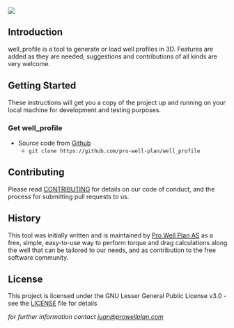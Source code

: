 ![](https://user-images.githubusercontent.com/52009346/69100304-2eb3e800-0a5d-11ea-9a3a-8e502af2120b.png)

## Introduction
well_profile is a tool to generate or load well profiles in 3D. Features are added as they
are needed; suggestions and contributions of all kinds are very welcome.

## Getting Started

These instructions will get you a copy of the project up and running on your local machine for development and testing purposes.

### Get well_profile

* Source code from [Github](https://github.com/pro-well-plan/well_profile)
    * `git clone https://github.com/pro-well-plan/well_profile`

    
## Contributing

Please read [CONTRIBUTING](CONTRIBUTING.md) for details on our code of conduct, and the process for submitting pull requests to us.

## History ##
This tool was initially written and is maintained by [Pro Well Plan
AS](http://www.prowellplan.com/) as a free, simple, easy-to-use way to perform
torque and drag calculations along the well that can be tailored to our needs, and as contribution to the
free software community.

## License

This project is licensed under the GNU Lesser General Public License v3.0 - see the [LICENSE](LICENSE.md) file for details


*for further information contact juan@prowellplan.com*
